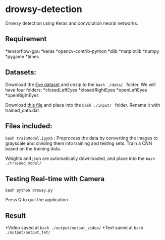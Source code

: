 # drowsy-detection

Drowsy detection using Keras and convolution neural networks.

## Requirement
*tensorflow-gpu
*keras
*opencv-contrib-python
*dlib
*matplotlib
*numpy
*pygame
*times

## Datasets:
Download the [Eye dataset](http://parnec.nuaa.edu.cn/xtan/data/datasets/dataset_B_Eye_Images.rar) and unzip to the ```bash ./data/ ``` folder. We will have four folders:
*closedLeftEyes
*closedRightEyes
*openLeftEyes
*openRightEyes

Download [this file](https://github.com/AKSHAYUBHAT/TensorFace/blob/master/openface/models/dlib/shape_predictor_68_face_landmarks.dat) and place into the ```bash ./input/ ``` folder. Rename it with trained_data.dat

## Files included:
``` bash trainModel.ipynb ``` : Preprocess the data by converting the images to grayscale and dividing them into training and testing sets. Train a CNN based on the training data.

Weights and json are automatically downloaded, and place into the ``` bash ./trained_model/ ```

## Testing Real-time with Camera
``` bash python drowsy.py ```

Press Q to quit the application

## Result
*Video saved at ``` bash ./output/output_video/ ```
*Text saved at ``` bash ./output/output_tet/ ```
